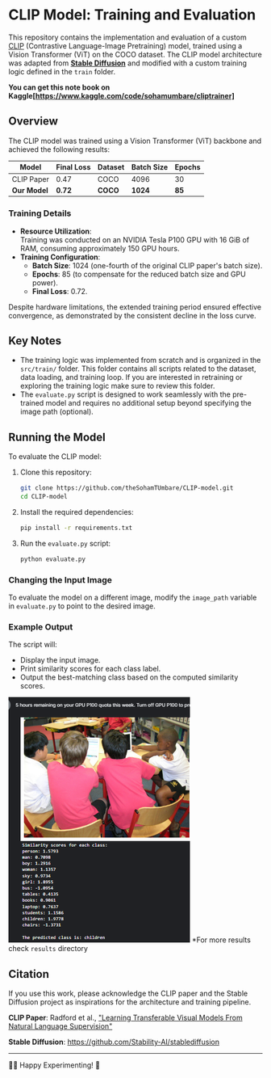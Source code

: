 # CLIP Model: Training and Evaluation

This repository contains the implementation and evaluation of a custom [CLIP](https://arxiv.org/abs/2103.00020) (Contrastive Language-Image Pretraining) model, trained using a Vision Transformer (ViT) on the COCO dataset. The CLIP model architecture was adapted from [**Stable Diffusion**](https://github.com/Stability-AI/stablediffusion) and modified with a custom training logic defined in the `train` folder.

**You can get this note book on Kaggle[https://www.kaggle.com/code/sohamumbare/cliptrainer]**


## Overview

The CLIP model was trained using a Vision Transformer (ViT) backbone and achieved the following results:

| Model       | Final Loss | Dataset | Batch Size | Epochs |
|-------------|------------|---------|------------|--------|
| CLIP Paper  | 0.47       | COCO    | 4096       | 30     |
| **Our Model** | **0.72**   | **COCO**    | **1024**       | **85**     |

### Training Details

- **Resource Utilization**:  
  Training was conducted on an NVIDIA Tesla P100 GPU with 16 GiB of RAM, consuming approximately 150 GPU hours.
- **Training Configuration**:  
  - **Batch Size**: 1024 (one-fourth of the original CLIP paper's batch size).  
  - **Epochs**: 85 (to compensate for the reduced batch size and GPU power).  
  - **Final Loss**: 0.72.  

Despite hardware limitations, the extended training period ensured effective convergence, as demonstrated by the consistent decline in the loss curve.

## Key Notes

- The training logic was implemented from scratch and is organized in the `src/train/` folder. This folder contains all scripts related to the dataset, data loading, and training loop. If you are interested in retraining or exploring the training logic make sure to review this folder.
- The `evaluate.py` script is designed to work seamlessly with the pre-trained model and requires no additional setup beyond specifying the image path (optional).


## Running the Model
To evaluate the CLIP model:

1. Clone this repository:
   ```bash
   git clone https://github.com/theSohamTUmbare/CLIP-model.git
   cd CLIP-model
   ```

2. Install the required dependencies:
   ```bash
   pip install -r requirements.txt
   ```

3. Run the `evaluate.py` script:
   ```bash
   python evaluate.py
   ```

### Changing the Input Image
To evaluate the model on a different image, modify the `image_path` variable in `evaluate.py` to point to the desired image.

### Example Output
The script will:
- Display the input image.
- Print similarity scores for each class label.
- Output the best-matching class based on the computed similarity scores.

![Output Image](results/children.png)
*For more results check `results` directory

## Citation
If you use this work, please acknowledge the CLIP paper and the Stable Diffusion project as inspirations for the architecture and training pipeline.

**CLIP Paper**: Radford et al., ["Learning Transferable Visual Models From Natural Language Supervision"](https://arxiv.org/abs/2103.00020)

**Stable Diffusion**: https://github.com/Stability-AI/stablediffusion

---

🧑‍💻 Happy Experimenting! 🔬
